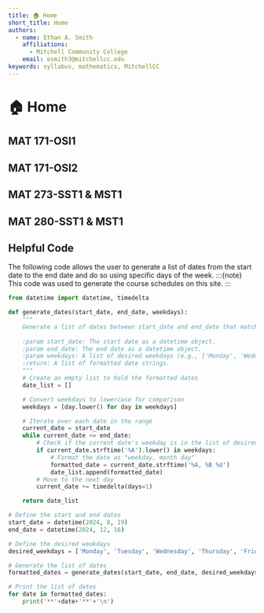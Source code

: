 ```yaml
---
title: 🏠 Home
short_title: Home
authors:
  - name: Ethan A. Smith
    affiliations:
      - Mitchell Community College
    email: esmith3@mitchellcc.edu
keywords: syllabus, mathematics, MitchellCC
---
```


# 🏠 Home

## MAT 171-OSI1

## MAT 171-OSI2

## MAT 273-SST1 & MST1

## MAT 280-SST1 & MST1

## Helpful Code
The following code allows the user to generate a list of dates from the start date to the end date and do so using specific days of the week.
:::{note}
This code was used to generate the course schedules on this site.
:::
```python
from datetime import datetime, timedelta

def generate_dates(start_date, end_date, weekdays):
    """
    Generate a list of dates between start_date and end_date that match the given weekdays.
    
    :param start_date: The start date as a datetime object.
    :param end_date: The end date as a datetime object.
    :param weekdays: A list of desired weekdays (e.g., ['Monday', 'Wednesday']).
    :return: A list of formatted date strings.
    """
    # Create an empty list to hold the formatted dates
    date_list = []

    # Convert weekdays to lowercase for comparison
    weekdays = [day.lower() for day in weekdays]

    # Iterate over each date in the range
    current_date = start_date
    while current_date <= end_date:
        # Check if the current date's weekday is in the list of desired weekdays
        if current_date.strftime('%A').lower() in weekdays:
            # Format the date as "weekday, month day"
            formatted_date = current_date.strftime('%A, %B %d')
            date_list.append(formatted_date)
        # Move to the next day
        current_date += timedelta(days=1)

    return date_list

# Define the start and end dates
start_date = datetime(2024, 8, 19)
end_date = datetime(2024, 12, 16)

# Define the desired weekdays
desired_weekdays = ['Monday', 'Tuesday', 'Wednesday', 'Thursday', 'Friday']

# Generate the list of dates
formatted_dates = generate_dates(start_date, end_date, desired_weekdays)

# Print the list of dates
for date in formatted_dates:
    print('**'+date+'**'+'\n')
```